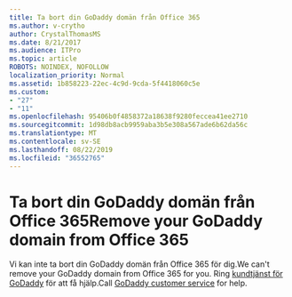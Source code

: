 ```yaml
---
title: Ta bort din GoDaddy domän från Office 365
ms.author: v-crytho
author: CrystalThomasMS
ms.date: 8/21/2017
ms.audience: ITPro
ms.topic: article
ROBOTS: NOINDEX, NOFOLLOW
localization_priority: Normal
ms.assetid: 1b858223-22ec-4c9d-9cda-5f4418060c5e
ms.custom:
- "27"
- "11"
ms.openlocfilehash: 95406b0f4858372a18638f9280feccea41ee2710
ms.sourcegitcommit: 1d98db8acb9959aba3b5e308a567ade6b62da56c
ms.translationtype: MT
ms.contentlocale: sv-SE
ms.lasthandoff: 08/22/2019
ms.locfileid: "36552765"
---
```

# <a name="remove-your-godaddy-domain-from-office-365"></a><span data-ttu-id="e6bdd-102">Ta bort din GoDaddy domän från Office 365</span><span class="sxs-lookup"><span data-stu-id="e6bdd-102">Remove your GoDaddy domain from Office 365</span></span>

<span data-ttu-id="e6bdd-103">Vi kan inte ta bort din GoDaddy domän från Office 365 för dig.</span><span class="sxs-lookup"><span data-stu-id="e6bdd-103">We can't remove your GoDaddy domain from Office 365 for you.</span></span> <span data-ttu-id="e6bdd-104">Ring [kundtjänst för GoDaddy](https://www.godaddy.com/contact-us.aspx.aspx) för att få hjälp.</span><span class="sxs-lookup"><span data-stu-id="e6bdd-104">Call [GoDaddy customer service](https://www.godaddy.com/contact-us.aspx.aspx) for help.</span></span>
  